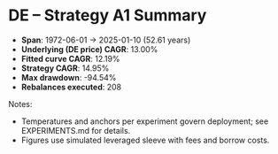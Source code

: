# DE – Strategy A1 Summary

- **Span**: 1972-06-01 → 2025-01-10 (52.61 years)
- **Underlying (DE price) CAGR**: 13.00%
- **Fitted curve CAGR**: 12.19%
- **Strategy CAGR**: 14.95%
- **Max drawdown**: -94.54%
- **Rebalances executed**: 208

Notes:

- Temperatures and anchors per experiment govern deployment; see EXPERIMENTS.md for details.
- Figures use simulated leveraged sleeve with fees and borrow costs.
